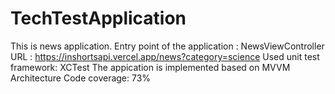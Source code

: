 # TechTestApplication
This is news application.
Entry point of the application : NewsViewController
URL : https://inshortsapi.vercel.app/news?category=science
Used unit test framework: XCTest
The appication is implemented based on MVVM Architecture
Code coverage: 73%

